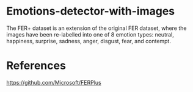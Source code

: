 # Emotions-detector-with-images
The FER+ dataset is an extension of the original FER dataset, where the images have been re-labelled into one of 8 emotion types: neutral, happiness, surprise, sadness, anger, disgust, fear, and contempt.


References
==========
https://github.com/Microsoft/FERPlus
